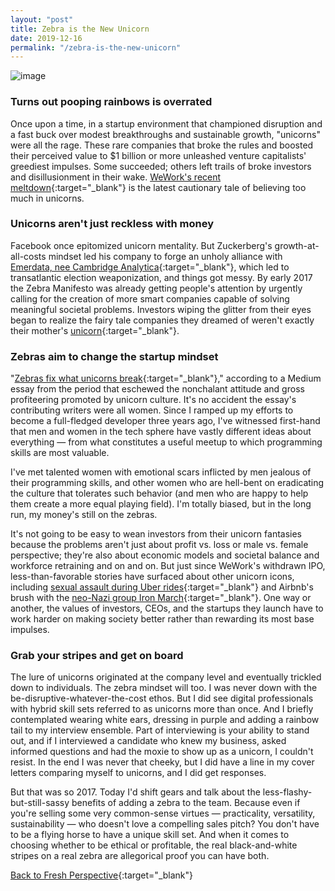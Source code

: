 ```yaml
---
layout: "post"
title: Zebra is the New Unicorn
date: 2019-12-16
permalink: "/zebra-is-the-new-unicorn"
---
```


![image](https://www.samanthamccallfp18.com/assets/images/zebra_is_the_new_unicorn.png)

### Turns out pooping rainbows is overrated
Once upon a time, in a startup environment that championed disruption and a fast buck over modest breakthroughs and sustainable growth, "unicorns" were all the rage. These rare companies that broke the rules and boosted their perceived value to $1 billion or more unleashed venture capitalists' greediest impulses. Some succeeded; others left trails of broke investors and disillusionment in their wake. [WeWork's recent meltdown](https://www.theatlantic.com/ideas/archive/2019/09/unicorn-delusion/598465){:target="_blank"} is the latest cautionary tale of believing too much in unicorns. 

### Unicorns aren't just reckless with money
Facebook once epitomized unicorn mentality. But Zuckerberg's growth-at-all-costs mindset led his company to forge an unholy alliance with [Emerdata, nee Cambridge Analytica](https://www.theregister.co.uk/2018/05/02/cambridge_analytica_shutdown/){:target="_blank"}, which led to transatlantic election weaponization, and things got messy. By early 2017 the Zebra Manifesto was already getting people's attention by urgently calling for the creation of more smart companies capable of solving meaningful societal problems. Investors wiping the glitter from their eyes began to realize the fairy tale companies they dreamed of weren't exactly their mother's [unicorn](https://www.youtube.com/watch?v=_EPsuOEH1fY){:target="_blank"}. 

### Zebras aim to change the startup mindset
"[Zebras fix what unicorns break](https://medium.com/@sexandstartups/zebrasfix-c467e55f9d96){:target="_blank"}," according to a Medium essay from the period that eschewed the nonchalant attitude and gross profiteering promoted by unicorn culture. It's no accident the essay's contributing writers were all women. Since I ramped up my efforts to become a full-fledged developer three years ago, I've witnessed first-hand that men and women in the tech sphere have vastly different ideas about everything &mdash; from what constitutes a useful meetup to which programming skills are most valuable. 

I've met talented women with emotional scars inflicted by men jealous of their programming skills, and other women who are hell-bent on eradicating the culture that tolerates such behavior (and men who are happy to help them create a more equal playing field). I'm totally biased, but in the long run, my money's still on the zebras. 

It's not going to be easy to wean investors from their unicorn fantasies because the problems aren't just about profit vs. loss or male vs. female perspective; they're also about economic models and societal balance and workforce retraining and on and on. But just since WeWork's withdrawn IPO, less-than-favorable stories have surfaced about other unicorn icons, including [sexual assault during Uber rides](https://www.vox.com/2019/12/7/20998646/uber-safety-report-sexual-assault-lyft-cases){:target="_blank"} and Airbnb's brush with the [neo-Nazi group Iron March](https://gizmodo.com/airbnb-bans-over-60-white-supremacists-after-iron-march-1840420392){:target="_blank"}. One way or another, the values of investors, CEOs, and the startups they launch have to work harder on making society better rather than rewarding its most base impulses.

### Grab your stripes and get on board
The lure of unicorns originated at the company level and eventually trickled down to individuals. The zebra mindset will too. I was never down with the be-disruptive-whatever-the-cost ethos. But I did see digital professionals with hybrid skill sets referred to as unicorns more than once. And I briefly contemplated wearing white ears, dressing in purple and adding a rainbow tail to my interview ensemble. Part of interviewing is your ability to stand out, and if I interviewed a candidate who knew my business, asked informed questions and had the moxie to show up as a unicorn, I couldn't resist. In the end I was never that cheeky, but I did have a line in my cover letters comparing myself to unicorns, and I did get responses.

But that was so 2017. Today I'd shift gears and talk about the less-flashy-but-still-sassy benefits of adding a zebra to the team. Because even if you're selling some very common-sense virtues &mdash; practicality, versatility, sustainability &mdash; who doesn't love a compelling sales pitch? You don't have to be a flying horse to have a unique skill set. And when it comes to choosing whether to be ethical or profitable, the real black-and-white stripes on a real zebra are allegorical proof you can have both. 

[Back to Fresh Perspective](https://www.samanthamccallfp18.com){:target="_blank"}